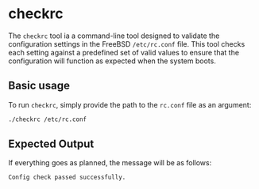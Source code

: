 # checkrc

The `checkrc` tool ia a command-line tool designed to validate the configuration settings in the FreeBSD `/etc/rc.conf` file. This tool checks each setting against a predefined set of valid values to ensure that the configuration will function as expected when the system boots.


## Basic usage

To run `checkrc`, simply provide the path to the `rc.conf` file as an argument:

```bash
./checkrc /etc/rc.conf
```

## Expected Output


If everything goes as planned, the message will be as follows:

```bash
Config check passed successfully.
```
